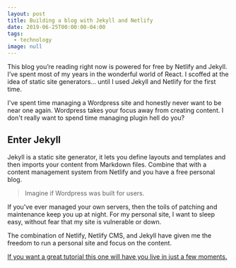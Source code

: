 ```yaml
---
layout: post
title: Building a blog with Jekyll and Netlify
date: 2019-06-25T00:00:00-04:00
tags:
  - technology
image: null
---
```

This blog you’re reading right now is powered for free by Netlify and Jekyll. I’ve spent most of my years in the wonderful world of React. I scoffed at the idea of static site generators… until I used Jekyll and Netlify for the first time.

I've spent time managing a Wordpress site and honestly never want to be near one again. Wordpress takes your focus away from creating content. I don't really want to spend time managing plugin hell do you? 

## Enter Jekyll
Jekyll is a static site generator, it lets you define layouts and templates and then imports your content from Markdown files. Combine that with a content management system from Netlify and you have a free personal blog.

> Imagine if Wordpress was built for users.

If you've ever managed your own servers, then the toils of patching and maintenance keep you up at night. For my personal site, I want to sleep easy, without fear that my site is vulnerable or down.

The combination of Netlify, Netlify CMS, and Jekyll have given me the freedom to run a personal site and focus on the content.

[If you want a great tutorial this one will have you live in just a few moments.](https://github.com/netlify-templates/jekyll-netlify-cms)







